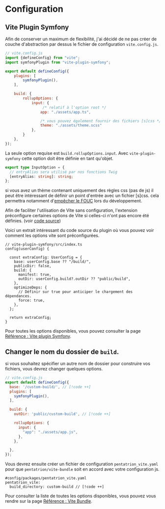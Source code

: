 # Configuration

## Vite Plugin Symfony

Afin de conserver un maximum de flexibilité, j'ai décidé de ne pas créer de couche d'abstraction par dessus le fichier de configuration `vite.config.js`.



```js
// vite.config.js
import {defineConfig} from "vite";
import symfonyPlugin from "vite-plugin-symfony";

export default defineConfig({
    plugins: [
        symfonyPlugin(),
    ],

    build: {
        rollupOptions: {
            input: {
                 /* relatif à l'option root */
                app: "./assets/app.ts",

                /* vous pouvez également fournir des fichiers [s]css */
                theme: "./assets/theme.scss"
            },
        }
    },
});
```

La seule option requise est `build.rollupOptions.input`. Avec `vite-plugin-symfony` cette option doit être définie en tant qu'objet.

```ts
export type InputOption = {
  // entryAlias sera utilisé par nos fonctions Twig
  [entryAlias: string]: string;
};
```

si vous avez un thème contenant uniquement des règles css (pas de js) il peut être intéressant de définir un point d'entrée avec un fichier \[s\]css. cela permettra notamment d'[empêcher le FOUC](/fr/guide/tips#css-files-as-entrypoint) lors du développement.

Afin de faciliter l'utilisation de Vite sans configuration, l'extension préconfigure certaines options de Vite si celles-ci n'ont pas encore été définies. (voir [code source](https://github.com/lhapaipai/vite-plugin-symfony/blob/main/src/index.ts))

Voici un extrait intéressant du code source du plugin où vous pouvez voir comment les options vite sont préconfigurées.

```ts{4-15}
// vite-plugin-symfony/src/index.ts
config(userConfig) {

  const extraConfig: UserConfig = {
    base: userConfig.base ?? "/build/",
    publicDir: false,
    build: {
      manifest: true,
      outDir: userConfig.build?.outDir ?? "public/build",
    },
    optimizeDeps: {
      // Définir sur true pour anticiper le chargement des dépendances.
      force: true,
    },
  };

  return extraConfig;
}
```

Pour toutes les options disponibles, vous pouvez consulter la page [Référence : Vite plugin Symfony](/fr/reference/vite-plugin-symfony).

## Changer le nom du dossier de `build`.

si vous souhaitez spécifier un autre nom de dossier pour construire vos fichiers, vous devrez changer quelques options.

```js
// vite.config.js
export default defineConfig({
  base: '/custom-build/', // [!code ++]
  plugins: [
    symfonyPlugin(),
  ],

  build: {
    outDir: 'public/custom-build', // [!code ++]

    rollupOptions: {
      input: {
        "app": "./assets/app.js",
      },
    },

  },
});
```

Vous devrez ensuite créer un fichier de configuration `pentatrion_vite.yaml` pour que `pentatrion/vite-bundle` soit en accord avec votre configuration js.


```yaml{3,4}
#config/packages/pentatrion_vite.yaml
pentatrion_vite:
  build_directory: custom-build // [!code ++]
```

Pour consulter la liste de toutes les options disponibles, vous pouvez vous rendre sur la page [Référence : Vite Bundle](/fr/reference/vite-bundle).
